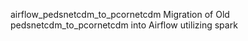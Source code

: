 airflow_pedsnetcdm_to_pcornetcdm
Migration of Old pedsnetcdm_to_pcornetcdm into Airflow utilizing spark
